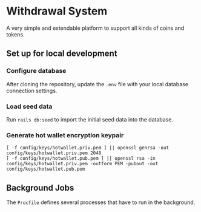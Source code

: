 # Withdrawal System

A very simple and extendable platform to support all kinds of coins and tokens.

## Set up for local development

### Configure database

After cloning the repository, update the `.env` file with your local database connection settings.

### Load seed data

Run `rails db:seed` to import the initial seed data into the database.


### Generate hot wallet encryption keypair

```
[ -f config/keys/hotwallet.priv.pem ] || openssl genrsa -out config/keys/hotwallet.priv.pem 2048
[ -f config/keys/hotwallet.pub.pem ] || openssl rsa -in config/keys/hotwallet.priv.pem -outform PEM -pubout -out config/keys/hotwallet.pub.pem
```


## Background Jobs

The `Procfile` defines several processes that have to run in the background.
